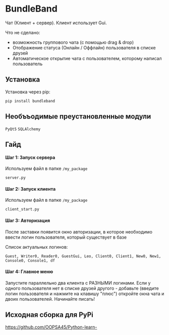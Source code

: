 # BundleBand

Чат (Клиент + сервер). Клиент использует Gui.

Что не сделано:
- возможность группового чата (с помощью drag & drop)
- Отображение статуса (Онлайн / Оффлайн) пользователя в списке друзей
- Автоматическое открытие чата с пользователем, которому написал пользователь

## Установка
Установка через pip:

    pip install bundleband
    
## Необъъодимые преустановленные модули

``PyQt5`` ``SQLAlchemy``

## Гайд

#### Шаг 1: Запуск сервера

Используем файл в папке ``/my_package``

    server.py

#### Шаг 2: Запуск клиента

Используем файл в папке ``/my_package``

    client_start.py
    
#### Шаг 3: Авторизация

После заставки появится окно авторизации, в которое необходимо ввести логин пользователя, который существует в базе

Список актуальных логинов:

``Guest, Writer0, Reader0, GuestGui, Leo, Client0, Client1, New0, New1, Console0, Console1, df``

#### Шаг 4: Главное меню

Запустите параллельно два клиента с РАЗНЫМИ логинами. Если у одного пользователя нет в списке друзей другого - добавьте (введите логин пользователя и нажмите на клавишу "плюс")
откройте окна чата и двоих пользователей. 
Начинайте писать!

## Исходная сборка для PyPi

https://github.com/OOPSA45/Python-learn-
